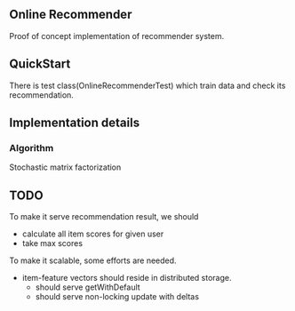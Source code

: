 Online Recommender
------------------

Proof of concept implementation of recommender system.

## QuickStart

There is test class(OnlineRecommenderTest) which train data and check its recommendation.

## Implementation details

### Algorithm

Stochastic matrix factorization

## TODO

To make it serve recommendation result, we should

* calculate all item scores for given user
* take max scores

To make it scalable, some efforts are needed.

* item-feature vectors should reside in distributed storage.
  * should serve getWithDefault
  * should serve non-locking update with deltas